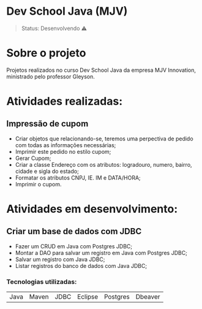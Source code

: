 <h1>Dev School Java (MJV)</h1>

> Status: Desenvolvendo ⚠️

# Sobre o projeto

Projetos realizados no curso Dev School Java da empresa MJV Innovation, ministrado pelo professor Gleyson.


# Atividades realizadas: 

## Impressão de cupom

+ Criar objetos que relacionando-se, teremos uma perpectiva de pedido com todas as informações necessárias;
+ Imprimir este pedido no estilo cupom;
+ Gerar Cupom;
+ Criar a classe Endereço com os atributos: logradouro, numero, bairro, cidade e sigla do estado;
+ Formatar os atributos CNPJ, IE. IM e DATA/HORA;
+ Imprimir o cupom.



# Atividades em desenvolvimento:

## Criar um base de dados com JDBC

+ Fazer um CRUD em Java com Postgres JDBC;
+ Montar a DAO para salvar um registro em Java com Postgres JDBC;
+ Salvar um registro com Java JDBC;
+ Listar registros do banco de dados com Java JDBC;


### Tecnologias utilizadas:
<table>
  <tr>
    <td>Java</td>
    <td>Maven</td>
    <td>JDBC</td>
    <td>Eclipse</td>
    <td>Postgres</td>
    <td>Dbeaver</td>
  </tr>
</table>
